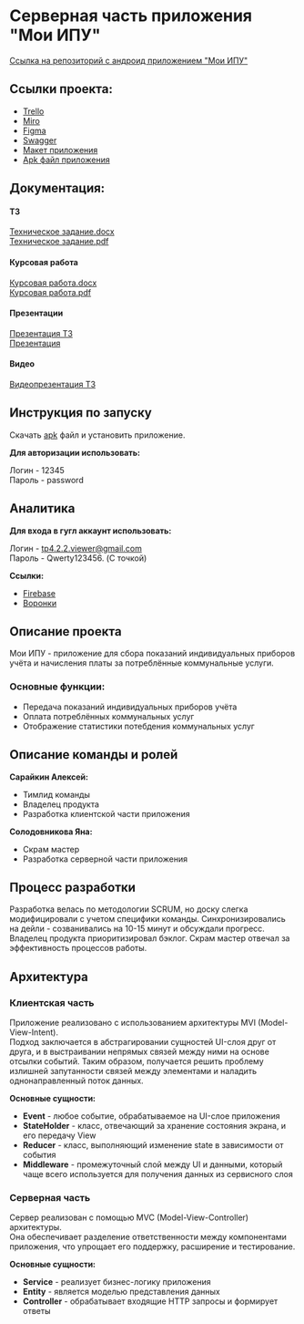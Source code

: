 # Серверная часть приложения "Мои ИПУ"
[Ссылка на репозиторий с андроид приложением "Мои ИПУ"](https://github.com/SaVyrin/TP-4.2-2_Project)

## Ссылки проекта:
- [Trello](https://trello.com/b/XtepcmUQ/сбор-показаний-индивидуальных-приборов-учёта)
- [Miro](https://miro.com/app/board/uXjVPhx8agI=/)
- [Figma](https://www.figma.com/file/uxAj0Pw7A0JOESFNfWjsIK/Приборы-учёта?node-id=0-1&t=gdfUlA6PfHoF9yzZ-0)
- [Swagger](https://app.swaggerhub.com/apis/Sad-Programmist/My_IPU/0.0.1)
- [Макет приложения](https://www.figma.com/file/uxAj0Pw7A0JOESFNfWjsIK/%D0%9F%D1%80%D0%B8%D0%B1%D0%BE%D1%80%D1%8B-%D1%83%D1%87%D1%91%D1%82%D0%B0?node-id=202-501&t=KYaTf4F57IGA399A-0)
- [Apk файл приложения](https://drive.google.com/file/d/1FbNlg-1EI2GChbyOM5X6V7dj-7a7KCsZ/view?usp=sharing)

## Документация:
#### ТЗ
[Техническое задание.docx](https://github.com/SaVyrin/TP-4.2-2_Project/blob/main/Документация/ТЗ%20Мои%20ИПУ.docx)  
[Техническое задание.pdf](https://github.com/SaVyrin/TP-4.2-2_Project/blob/main/Документация/ТЗ%20Мои%20ИПУ.pdf)

#### Курсовая работа
[Курсовая работа.docx](https://github.com/SaVyrin/TP-4.2-2_Project/blob/main/Документация/Курсовая%20работа.docx)  
[Курсовая работа.pdf](https://github.com/SaVyrin/TP-4.2-2_Project/blob/main/Документация/Курсовая%20работа.pdf)

#### Презентации
[Презентация ТЗ](https://docs.google.com/presentation/d/1POKBrI35Oqe0zNZTVWDHLonTr2zM5QHpYX3OPz8PKY4/edit?usp=sharing)  
[Презентация](https://docs.google.com/presentation/d/1el1Um21tT7_Jjjh4tu9cmuyj-m8GoCTY/edit?usp=sharing&ouid=106559586937516125709&rtpof=true&sd=true)

#### Видео
[Видеопрезентация ТЗ](https://youtu.be/4Kp7Ps3ViUQ)

## Инструкция по запуску
Скачать [apk](https://drive.google.com/file/d/1FbNlg-1EI2GChbyOM5X6V7dj-7a7KCsZ/view?usp=sharing) файл и установить приложение.

**Для авторизации использовать:**

Логин - 12345<br>
Пароль - password

## Аналитика
**Для входа в гугл аккаунт использовать:**

Логин - tp4.2.2.viewer@gmail.com<br>
Пароль - Qwerty123456. (С точкой)

**Ссылки:**
- [Firebase](https://console.firebase.google.com/u/3/project/myipu-7bd17/analytics/app/android:ru.surfstudio.android.myipu/overview/~2F?t=1685896382541&fpn=546611935255&swu=1&sgu=1&cs=app.m.dashboard.overview&g=1)
- [Воронки](https://analytics.google.com/analytics/web/?authuser=3#/analysis/p379148218/edit/x9lp4C9gQDS2iAWC6o5aiw)


## Описание проекта
Мои ИПУ - приложение для сбора показаний индивидуальных приборов учёта и начисления платы за потреблённые коммунальные услуги.

### Основные функции:
- Передача показаний индивидуальных приборов учёта
- Оплата потреблённых коммунальных услуг
- Отображение статистики потебдения коммунальных услуг

## Описание команды и ролей

**Сарайкин Алексей:**
- Тимлид команды
- Владелец продукта
- Разработка клиентской части приложения

**Солодовникова Яна:**
- Скрам мастер
-  Разработка серверной части приложения

## Процесс разработки

Разработка велась по методологии SCRUM, но доску слегка модифицировали с учетом специфики команды.
Синхронизировались на дейли - созванивались на 10-15 минут и обсуждали прогресс.<br>
Владелец продукта приоритизировал бэклог. Скрам мастер отвечал за эффективность процессов работы.

## Архитектура
### Клиентская часть
Приложение реализовано с использованием архитектуры MVI (Model-View-Intent).<br>
Подход заключается в абстрагировании сущностей UI-слоя друг от друга, и в выстраивании непрямых связей между ними на основе отсылки событий. Таким образом, получается решить проблему излишней запутанности связей между элементами и наладить однонаправленный поток данных.

**Основные сущности:**
- **Event** - любое событие, обрабатываемое на UI-слое приложения
- **StateHolder** - класс, отвечающий за хранение состояния экрана, и его передачу View
- **Reducer** - класс, выполняющий изменение state в зависимости от события
- **Middleware** - промежуточный слой между UI и данными, который чаще всего используется для получения данных из сервисного слоя

### Серверная часть
Сервер реализован с помощью MVC (Model-View-Controller) архитектуры.<br>
Она обеспечивает разделение ответственности между компонентами приложения, что упрощает его поддержку, расширение и тестирование.

**Основные сущности:**
- **Service** - реализует бизнес-логику приложения
- **Entity** - является моделью представления данных
- **Controller** - обрабатывает входящие HTTP запросы и формирует ответы
